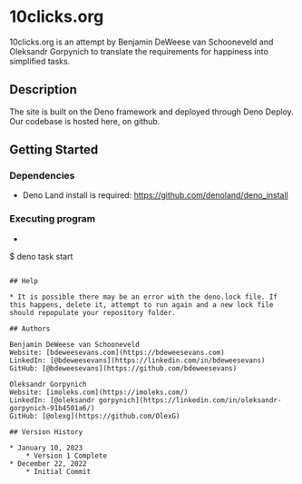 # 10clicks.org

10clicks.org is an attempt by Benjamin DeWeese van Schooneveld and Oleksandr Gorpynich to translate the requirements for happiness into simplified tasks.

## Description

The site is built on the Deno framework and deployed through Deno Deploy. Our codebase is hosted here, on github.

## Getting Started

### Dependencies

* Deno Land install is required: https://github.com/denoland/deno_install

### Executing program

* ```
$ deno task start
```

## Help

* It is possible there may be an error with the deno.lock file. If this happens, delete it, attempt to run again and a new lock file should repopulate your repository folder.

## Authors

Benjamin DeWeese van Schooneveld
Website: [bdeweesevans.com](https://bdeweesevans.com)
LinkedIn: [@bdeweesevans](https://linkedin.com/in/bdeweesevans)
GitHub: [@bdeweesevans](https://github.com/bdeweesevans)

Oleksandr Gorpynich
Website: [imoleks.com](https://imoleks.com/)
LinkedIn: [@oleksandr gorpynich](https://linkedin.com/in/oleksandr-gorpynich-91b4501a6/)
GitHub: [@olexg](https://github.com/OlexG)

## Version History

* January 10, 2023
    * Version 1 Complete
* December 22, 2022
    * Initial Commit
